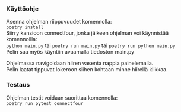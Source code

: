 ### Käyttöohje

Asenna ohjelman riippuvuudet komennolla:  
```poetry install```  
Siirry kansioon connectfour, jonka jälkeen ohjelman voi käynnistää komennoilla:  
```python main.py``` tai ```poetry run main.py``` tai ```poetry run python main.py```  
Pelin saa myös käyntiin avaamalla tiedoston main.py  

Ohjelmassa navigoidaan hiiren vasenta nappia painelemalla.  
Pelin laatat tippuvat lokeroon siihen kohtaan minne hiirellä klikkaa.  

### Testaus

Ohjelman testit voidaan suorittaa komennolla:  
```poetry run pytest connectfour```  